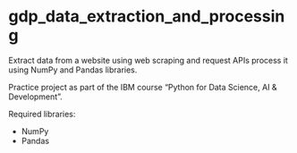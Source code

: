 # gdp_data_extraction_and_processing

Extract data from a website using web scraping and request APIs process it using NumPy and Pandas libraries.

Practice project as part of the IBM course “Python for Data Science, AI & Development”.

Required libraries:
* NumPy
* Pandas
